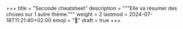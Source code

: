 +++
title = "Seconde cheatsheet"
description = """Elle va résumer des choses sur 1 autre thème."""
weight = 2
lastmod = 2024-07-18T11:21:40+02:00
emoji = "📝"
draft = true
+++
